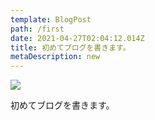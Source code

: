 ```yaml
---
template: BlogPost
path: /first
date: 2021-04-27T02:04:12.014Z
title: 初めてブログを書きます。
metaDescription: new
---
```

![](/assets/alexander-andrews-HgUDpaGPTEA-unsplash.jpg)

初めてブログを書きます。
